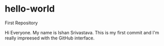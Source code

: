 # hello-world
First Repository

Hi Everyone.
My name is Ishan Srivastava. This is my first commit and I'm really impreesed with the GitHub interface.

